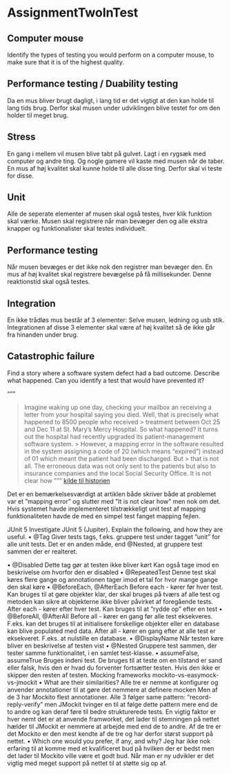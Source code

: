 # AssignmentTwoInTest


## Computer mouse

Identify the types of testing you would perform on a computer mouse, to
make sure that it is of the highest quality.

## Performance testing / Duability testing

Da en mus bliver brugt dagligt, i lang tid er det vigtigt at den kan holde til lang tids brug. Derfor skal musen under udviklingen blive testet for om den holder til meget brug.

## Stress

En gang i mellem vil musen blive tabt på gulvet. Lagt i en rygsæk med computer og andre ting. Og nogle gamere vil kaste med musen når de taber.
En mus af høj kvalitet skal kunne holde til alle disse ting. Derfor skal vi teste for disse.

## Unit

Alle de seperate elementer af musen skal også testes, hver klik funktion skal værke. Musen skal registrere når man bevæger den og alle ekstra knapper og funktionalister skal testes individuelt.

## Performance testing

Når musen bevæges er det ikke nok den registrer man bevæger den. En mus af høj kvalitet skal registrere bevægelse på få millisekunder. Denne reaktionstid skal også testes.

## Integration 
En ikke trådløs mus består af 3 elementer:
Selve musen, ledning og usb stik.
Integrationen af disse 3 elementer skal være af høj kvalitet så de ikke går fra hinanden under brug.


## Catastrophic failure
Find a story where a software system defect had a bad outcome. Describe what happened. Can you identify a test that would have prevented it?

“””
> Imagine waking up one day, checking your mailbox an receiving a letter from your hospital saying you died. Well, that is precisely what happened to 8500 people who received   > treatment between Oct 25 and Dec 11 at St. Mary’s Mercy Hospital. So what happened? It turns out the hospital had recently upgraded its patient-management software system.    > However, a mapping error in the software resulted in the system assigning a code of 20 (which means “expired”) instead of 01 which meant the patient had been discharged. But  > that is not all. The erroneous data was not only sent to the patients but also to insurance companies and the local Social Security Office. It is not clear how
”””
[kilde til historien](https://blog.bitsrc.io/software-is-not-perfect-cases-of-software-failure-and-their-consequences-f5fec39c038f)


Det er en bemærkelsesværdigt at artiklen både skriver både at problemet var et ”mapping error” og slutter med ”It is not clear how” men nok om det.
Hvis systemet havde implementeret tilstrækkeligt unit test af mapping funktionaliteten havde de med en simpel test fanget mapping fejlen.
























JUnit 5
Investigate JUnit 5 (Jupiter). Explain the following, and how they are useful.
• @Tag
Giver tests tags, f.eks. gruppere test under tagget ”unit” for alle unit tests. Det er en anden måde, end @Nested, at gruppere test sammen der er realteret.

• @Disabled
Dette tag gør at testen ikke bliver kørt
Kan også tage imod en beskrivelse om hvorfor den er disabled
• @RepeatedTest
Denne test skal køres flere gange og annotationen tager imod et tal for hvor mange gange den skal køre
• @BeforeEach, @AfterEach
Before each -  kører før hver test. Kan bruges til at gøre objekter klar, der skal bruges på tværs af alle test og metoden kan sikre at objekterne ikke bliver påvirket af foregående tests.
After each -  kører efter hver test. Kan bruges til at ”rydde op” efter en test
• @BeforeAll, @AfterAll
Before all - kører en gang før alle test eksekveres. F.eks. kan det bruges til at initialisere forskellige objekter eller en database kan blive populated med data.
After all - kører en gang efter at alle test er eksekveret. F.eks. at nulstille en database.
• @DisplayName
Når testen køre bliver en beskrivelse af testen vist
• @Nested
Gruppere test sammen, der tester samme funktionalitet, i en samlet test-klasse.
• assumeFalse, assumeTrue
Bruges indeni test.
De bruges til at teste om en tilstand er sand eller falsk, hvis den er hvad du forventer fortsætter testen. Hvis den ikke er skipper den resten af testen. 
Mocking frameworks
mockito-vs-easymock-vs-jmockit
• What are their similarities?
Alle tre er nemme at konfigurer og anvender annotationer til at gøre det nemmere at definere mocken
Men af de 3 har Mockito flest annotationer.
Alle 3 følger same pattern: “record-reply-verify” men JMockit tvinger en til at følge dette pattern mere end de to andre og kan deraf føre til bedre strukturerede tests.
En vigtig faktor er hver nemt det er at anvende framworket, det lader til stemningen på nettet hælder til JMockit er nemmere at arbejde med end de to andre.
Af de tre er det Mockito er den mest kendte af de tre og har derfor størst support på nettet.
• Which one would you prefer, if any, and why?
Jeg har ikke nok erfaring til at komme med et kvalificeret bud på hvilken der er bedst men det lader til Mockito ville være et godt bud. Når man er ny udvikler er det vigtig med meget support på nettet til at støtte sig op af. 


